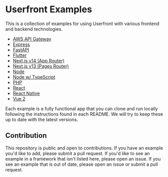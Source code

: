 # Userfront Examples

This is a collection of examples for using Userfront with various frontend and backend technologies.

- [AWS API Gateway](https://github.com/userfront/examples/tree/main/aws-api-gateway)
- [Express](https://github.com/userfront/examples/tree/main/express)
- [FastAPI](https://github.com/userfront/examples/tree/main/fastapi)
- [Flutter](https://github.com/userfront/examples/tree/main/flutter)
- [Next.js v14 (App Router)](https://github.com/userfront/examples/tree/main/next-14)
- [Next.js v13 (Pages Router)](https://github.com/userfront/examples/tree/main/next-13)
- [Node](https://github.com/userfront/examples/tree/main/node)
- [Node w/ TypeScript](https://github.com/userfront/examples/tree/main/node-ts)
- [PHP](https://github.com/userfront/examples/tree/main/php)
- [React](https://github.com/userfront/examples/tree/main/react)
- [React Native](https://github.com/userfront/examples/tree/main/react-native)
- [Vue 2](https://github.com/userfront/examples/tree/main/vue2)

Each example is a fully functional app that you can clone and run locally following the instructions found in each README. We will try to keep these up to date with the latest versions.

## Contribution

This repository is public and open to contributions. If you have an example you'd like to add, please submit a pull request. If you'd like to see an example in a framework that isn't listed here, please open an issue. If you see an example that is out of date, please open an issue or submit a pull request.
